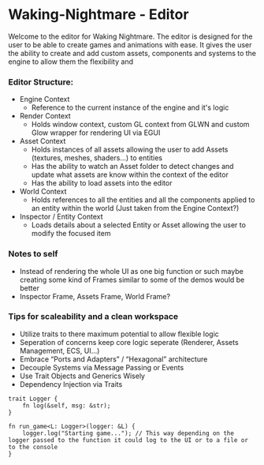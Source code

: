 # Waking-Nightmare - Editor

Welcome to the editor for Waking Nightmare.
The editor is designed for the user to be able to create games and animations with ease.
It gives the user the ability to create and add custom assets, components and systems to the engine to allow them the flexibility and

### Editor Structure:

- Engine Context
  - Reference to the current instance of the engine and it's logic
- Render Context
  - Holds window context, custom GL context from GLWN and custom Glow wrapper for rendering UI via EGUI
- Asset Context
  - Holds instances of all assets allowing the user to add Assets (textures, meshes, shaders...) to entities
  - Has the ability to watch an Asset folder to detect changes and update what assets are know within the context of the editor
  - Has the ability to load assets into the editor
- World Context
  - Holds references to all the entities and all the components applied to an entity within the world (Just taken from the Engine Context?)
- Inspector / Entity Context
  - Loads details about a selected Entity or Asset allowing the user to modify the focused item

### Notes to self

- Instead of rendering the whole UI as one big function or such maybe creating some kind of Frames similar to some of the demos would be better
- Inspector Frame, Assets Frame, World Frame?

### Tips for scaleability and a clean workspace

- Utilize traits to there maximum potential to allow flexible logic
- Seperation of concerns keep core logic seperate (Renderer, Assets Management, ECS, UI...)
- Embrace “Ports and Adapters” / “Hexagonal” architecture
- Decouple Systems via Message Passing or Events
- Use Trait Objects and Generics Wisely
- Dependency Injection via Traits

```
trait Logger {
    fn log(&self, msg: &str);
}
```

```
fn run_game<L: Logger>(logger: &L) {
    logger.log("Starting game..."); // This way depending on the logger passed to the function it could log to the UI or to a file or to the console
}
```
